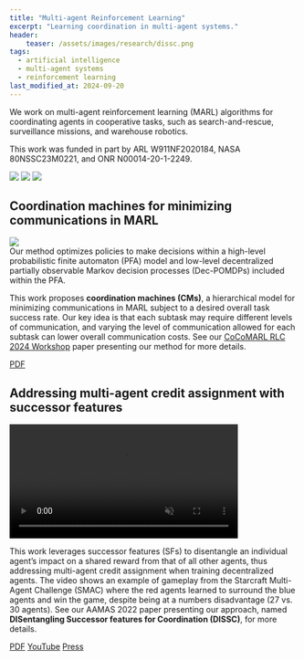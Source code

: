 ```yaml
---
title: "Multi-agent Reinforcement Learning"
excerpt: "Learning coordination in multi-agent systems."
header:
    teaser: /assets/images/research/dissc.png
tags:
  - artificial intelligence
  - multi-agent systems
  - reinforcement learning
last_modified_at: 2024-09-20
---
```


We work on multi-agent reinforcement learning (MARL) algorithms for coordinating agents in cooperative tasks, such as search-and-rescue, surveillance missions, and warehouse robotics.

This work was funded in part by ARL W911NF2020184, NASA 80NSSC23M0221, and ONR N00014-20-1-2249.

<div class="funding-logos">
    <a href="https://www.arl.army.mil/"><img src="{{ site.url }}{{ site.baseurl }}/assets/images/funding/arl.jpeg"></a>
    <a href="https://www.nasa.gov/"><img src="{{ site.url }}{{ site.baseurl }}/assets/images/funding/nasa.jpg"></a>
    <a href="https://www.onr.navy.mil/"><img src="{{ site.url }}{{ site.baseurl }}/assets/images/funding/onr.png"></a>
</div>

## Coordination machines for minimizing communications in MARL

<figure-full-caption>
	<a href="{{ site.url }}{{ site.baseurl }}/assets/images/research/cms.png"><img src="{{ site.url }}{{ site.baseurl }}/assets/images/research/cms.png"></a>
	<figcaption>Our method optimizes policies to make decisions within a high-level probabilistic finite automaton (PFA) model and low-level decentralized partially observable Markov decision processes (Dec-POMDPs) included within the PFA.</figcaption>
</figure-full-caption>

This work proposes **coordination machines (CMs)**, a hierarchical model for minimizing communications in MARL subject to a desired overall task success rate. Our key idea is that each subtask may require different levels of communication, and varying the level of communication allowed for each subtask can lower overall communication costs. See our [CoCoMARL RLC 2024 Workshop](https://sites.google.com/view/cocomarl-2024/home?authuser=0) paper presenting our method for more details.

<div class="row">
    <a href="https://openreview.net/forum?id=SnTvlVU7xr" class="button_general">PDF</a>
</div>

## Addressing multi-agent credit assignment with successor features

<video muted autoplay="autoplay" loop="loop" width="400px" controls>
  <source src="/assets/videos/dissc.mp4" type="video/mp4">
</video>

This work leverages successor features (SFs) to disentangle an individual agent’s impact on a shared reward from that of all other agents, thus addressing multi-agent credit assignment when training decentralized agents. The video shows an example of gameplay from the Starcraft Multi-Agent Challenge (SMAC) where the red agents learned to surround the blue agents and win the game, despite being at a numbers disadvantage (27 vs. 30 agents). See our AAMAS 2022 paper presenting our approach, named **DISentangling Successor features for Coordination (DISSC)**, for more details.

<div class="row">
    <a href="https://www.ifaamas.org/Proceedings/aamas2022/pdfs/p751.pdf" class="button_general">PDF</a>
    <a href="https://youtu.be/B-mRD1lGrfI" class="button_general">YouTube</a>
    <a href="https://www.unite.ai/ai-helps-train-teams-of-collaborative-robots-and-drones/" class="button_general">Press</a>
</div>

<!-- ## Learning multi-agent roles

This work builds from [DISSC](#improving-decentralized-training-with-successor-features) by leveraging SFs to learn **roles** that individual agents can use within a team, inspired by the use of different positions in team sports like football and basketball. Our preliminary results show **TODO**. -->

<!-- ## Leveraging communication through coordination graphs

This work aims to **TODO**. -->
